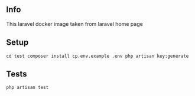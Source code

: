 

## Info

This laravel docker image taken from laravel home page

## Setup

``
cd test
composer install
cp.env.example .env
php artisan key:generate
``

## Tests
``
php artisan test
``
